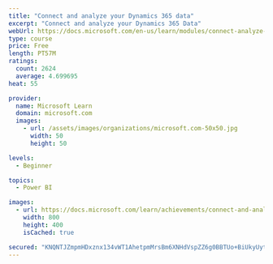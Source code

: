 ```yaml
---
title: "Connect and analyze your Dynamics 365 data​"
excerpt: "Connect and analyze your Dynamics 365 Data​"
webUrl: https://docs.microsoft.com/en-us/learn/modules/connect-analyze-dynamics-365-data/
type: course
price: Free
length: PT57M
ratings:
  count: 2624
  average: 4.699695
heat: 55

provider:
  name: Microsoft Learn
  domain: microsoft.com
  images:
    - url: /assets/images/organizations/microsoft.com-50x50.jpg
      width: 50
      height: 50

levels:
  - Beginner

topics:
  - Power BI

images:
  - url: https://docs.microsoft.com/learn/achievements/connect-and-analyze-your-microsoft-dynamics-365-data-social.png
    width: 800
    height: 400
    isCached: true

secured: "KNQNTJZmpmHDxznx134vWT1AhetpmMrsBm6XNHdVspZZ6g0BBTUo+BiUkyUytiE+zcIWklOKQdMl9rYcRz35f855DF7/o67iyu0+dgkyIXyqVUIUvTiAkc4I+IZT0jg3XBUostUh8/wPzywjAwXIHq7bjEvbepRc9DXF3v1Nv2kUG5sq6XBid8T0McxZO+mgNCwm2gnHqCy+a9eSuGaK6G6slxnh1VWvBM/T1MGr6MNpA+e/bTTnpn0rufjk5bYUQwXgntcGtfrtMA1oIjQb9s05apHmD4oxxC6tSvDWGJpSjAU7DzPniNpibj4wMV7DprM32QISnOY1nFtszHG4Qz79TTV7iR2DU/45Fcsbr+VH0E77pD/j69EHMIvPny1t8oQSuclxOcDa0O4Kqb5ACsIFdRBUe8f5p4K6gy5O198=;miQg8aDRF+fvv27it6o93A=="
---
```


